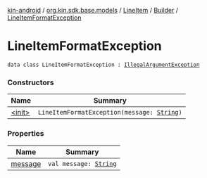 [kin-android](../../../../index.md) / [org.kin.sdk.base.models](../../../index.md) / [LineItem](../../index.md) / [Builder](../index.md) / [LineItemFormatException](./index.md)

# LineItemFormatException

`data class LineItemFormatException : `[`IllegalArgumentException`](https://kotlinlang.org/api/latest/jvm/stdlib/kotlin/-illegal-argument-exception/index.html)

### Constructors

| Name | Summary |
|---|---|
| [&lt;init&gt;](-init-.md) | `LineItemFormatException(message: `[`String`](https://kotlinlang.org/api/latest/jvm/stdlib/kotlin/-string/index.html)`)` |

### Properties

| Name | Summary |
|---|---|
| [message](message.md) | `val message: `[`String`](https://kotlinlang.org/api/latest/jvm/stdlib/kotlin/-string/index.html) |
